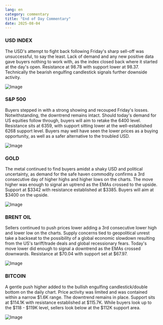```yaml
---
lang: en
category: commentary
title: "End of Day Commentary"
date: 2025-08-04
---
```


### USD INDEX

The USD's attempt to fight back following Friday's sharp sell-off was unsuccessful, to say the least. Lack of demand and any new positive data gave buyers nothing to work with, as the index closed back where it started at the day's open. Resistance at 98.78 with support lower at 98.37. Technically the bearish engulfing candlestick signals further downside activity.

![Image](https://markleighedu.github.io/img/Aug-2025/04-Aug-2025/usdindex.jpg)

### S&P 500

Buyers stepped in with a strong showing and recouped Friday's losses. Notwithstanding, the downtrend remains intact. Should today's demand for US equities follow through, buyers will aim to retake the 6400 level. Resistance sits at 6359, with support sitting lower at the well-established 6268 support level. Buyers may well have seen the lower prices as a buying opportunity, as well as a safer alternative to the troubled USD.

![Image](https://markleighedu.github.io/img/Aug-2025/04-Aug-2025/sp500.jpg)

### GOLD

The metal continued to find buyers amidst a shaky USD and political uncertainty, as demand for the safe haven commodity confirms a 3rd consecutive day of higher highs and higher lows on the charts. The move higher was enough to signal an uptrend as the EMAs crossed to the upside. Support at $3342 with resistance established at $3385. Buyers will aim at $3400 on the upside.

![Image](https://markleighedu.github.io/img/Aug-2025/04-Aug-2025/gold.jpg)

### BRENT OIL

Sellers continued to push prices lower adding a 3rd consecutive lower high and lower low on the charts. Supply concerns tied to geopolitical unrest take a backseat to the possibility of a global economic slowdown resulting from the US's tariff/trade deals and global recessionary fears. Today's move lower did enough to signal a downtrend as the EMAs crossed downwards. Resistance at $70.04 with support set at $67.97.

![Image](https://markleighedu.github.io/img/Aug-2025/04-Aug-2025/brentoil.jpg)

### BITCOIN

A gentle push higher added to the bullish engulfing candlestick/double bottom on the daily chart. Price activity was limited and was contained within a narrow $1.6K range. The downtrend remains in place. Support sits at $114.1K with resistance established at $115.7K. While buyers look up to the $118 - $119K level, sellers look below at the $112K support area.

![Image](https://markleighedu.github.io/img/Aug-2025/04-Aug-2025/bitcoin.jpg)

